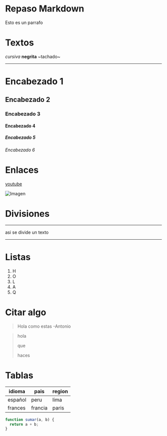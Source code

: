 # Repaso Markdown

Esto es un parrafo

# Textos

_cursiva_
**negrita**
~tachado~

---

# Encabezado 1

## Encabezado 2

### Encabezado 3

#### Encabezado 4

##### Encabezado 5

###### Encabezado 6

# Enlaces

[youtube](www.youtube.com)

![Imagen](https://png.pngtree.com/thumb_back/fh260/background/20230611/pngtree-wolf-animals-images-wallpaper-for-pc-384x480-image_2916211.jpg)

# Divisiones

---

asi se divide un texto

---

# Listas

1. H
2. O
3. L
4. A
5. Q

# Citar algo

> Hola como estas -Antonio

> hola
>
> que
>
> haces

# Tablas

| idioma  | pais    | region |
| ------- | ------- | ------ |
| español | peru    | lima   |
| frances | francia | paris  |

```js
function sumar(a, b) {
  return a + b;
}
```
